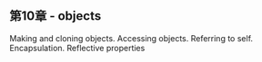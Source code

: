 ## 第10章 - objects

Making and cloning objects. Accessing objects. Referring to self. Encapsulation. Reflective properties